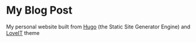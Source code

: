 # My Blog Post

My personal website built from [Hugo](https://gohugo.io/) (the Static Site Generator Engine) and [LoveIT](https://hugoloveit.com/) theme
